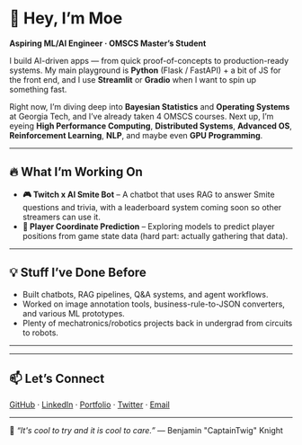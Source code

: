# 👋 Hey, I’m Moe  

**Aspiring ML/AI Engineer · OMSCS Master’s Student**  

I build AI-driven apps — from quick proof-of-concepts to production-ready systems. My main playground is **Python** (Flask / FastAPI) + a bit of JS for the front end, and I use **Streamlit** or **Gradio** when I want to spin up something fast.  

Right now, I’m diving deep into **Bayesian Statistics** and **Operating Systems** at Georgia Tech, and I’ve already taken 4 OMSCS courses. Next up, I’m eyeing **High Performance Computing**, **Distributed Systems**, **Advanced OS**, **Reinforcement Learning**, **NLP**, and maybe even **GPU Programming**.  

---

## 🔥 What I’m Working On  
- **🎮 Twitch x AI Smite Bot** – A chatbot that uses RAG to answer Smite questions and trivia, with a leaderboard system coming soon so other streamers can use it.  
- **📍 Player Coordinate Prediction** – Exploring models to predict player positions from game state data (hard part: actually gathering that data).  

---

## 💡 Stuff I’ve Done Before  
- Built chatbots, RAG pipelines, Q&A systems, and agent workflows.  
- Worked on image annotation tools, business-rule-to-JSON converters, and various ML prototypes.  
- Plenty of mechatronics/robotics projects back in undergrad from circuits to robots.

---

---

## 📫 Let’s Connect  
[GitHub](https://github.com/mohaned-dewedar) · [LinkedIn](https://linkedin.com/in/mohaned-dewedar) · [Portfolio](https://mohaned-dewedar.github.io) · [Twitter](https://twitter.com/thecherryo) · [Email](mailto:m.dewedar97@gmail.com)  

---

💬 _“It's cool to try and it is cool to care.”_ — Benjamin "CaptainTwig" Knight

